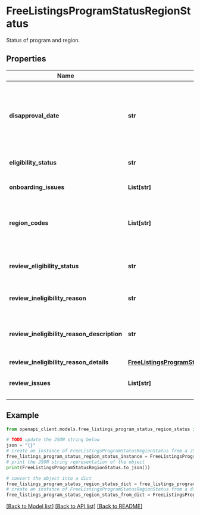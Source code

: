 # FreeListingsProgramStatusRegionStatus

Status of program and region.

## Properties

Name | Type | Description | Notes
------------ | ------------- | ------------- | -------------
**disapproval_date** | **str** | Date by which eligibilityStatus will go from &#x60;WARNING&#x60; to &#x60;DISAPPROVED&#x60;. Only visible when your eligibilityStatus is WARNING. In [ISO 8601](https://en.wikipedia.org/wiki/ISO_8601) format: &#x60;YYYY-MM-DD&#x60;. | [optional] 
**eligibility_status** | **str** | Eligibility status of the standard free listing program. | [optional] 
**onboarding_issues** | **List[str]** | Issues that must be fixed to be eligible for review. | [optional] 
**region_codes** | **List[str]** | The two-letter [ISO 3166-1 alpha-2](https://en.wikipedia.org/wiki/ISO_3166-1_alpha-2) codes for all the regions with the same &#x60;eligibilityStatus&#x60; and &#x60;reviewEligibility&#x60;. | [optional] 
**review_eligibility_status** | **str** | If a program is eligible for review in a specific region. Only visible if &#x60;eligibilityStatus&#x60; is &#x60;DISAPPROVED&#x60;. | [optional] 
**review_ineligibility_reason** | **str** | Review ineligibility reason if account is not eligible for review. | [optional] 
**review_ineligibility_reason_description** | **str** | Reason a program in a specific region isn’t eligible for review. Only visible if &#x60;reviewEligibilityStatus&#x60; is &#x60;INELIGIBLE&#x60;. | [optional] 
**review_ineligibility_reason_details** | [**FreeListingsProgramStatusReviewIneligibilityReasonDetails**](FreeListingsProgramStatusReviewIneligibilityReasonDetails.md) |  | [optional] 
**review_issues** | **List[str]** | Issues evaluated in the review process. Fix all issues before requesting a review. | [optional] 

## Example

```python
from openapi_client.models.free_listings_program_status_region_status import FreeListingsProgramStatusRegionStatus

# TODO update the JSON string below
json = "{}"
# create an instance of FreeListingsProgramStatusRegionStatus from a JSON string
free_listings_program_status_region_status_instance = FreeListingsProgramStatusRegionStatus.from_json(json)
# print the JSON string representation of the object
print(FreeListingsProgramStatusRegionStatus.to_json())

# convert the object into a dict
free_listings_program_status_region_status_dict = free_listings_program_status_region_status_instance.to_dict()
# create an instance of FreeListingsProgramStatusRegionStatus from a dict
free_listings_program_status_region_status_from_dict = FreeListingsProgramStatusRegionStatus.from_dict(free_listings_program_status_region_status_dict)
```
[[Back to Model list]](../README.md#documentation-for-models) [[Back to API list]](../README.md#documentation-for-api-endpoints) [[Back to README]](../README.md)


